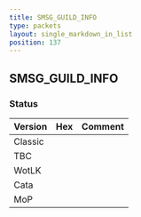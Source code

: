 ```yaml
---
title: SMSG_GUILD_INFO
type: packets
layout: single_markdown_in_list
position: 137
---
```


## SMSG_GUILD_INFO

### Status

Version | Hex | Comment
---------- | ---------- | ---------- 
Classic |  |  
TBC |  |  
WotLK |  |  
Cata |  |  
MoP |  |  